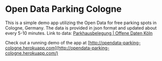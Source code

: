# Open Data Parking Cologne

This is a simple demo app utilizing the Open Data for free parking spots in Cologne, Germany. The data is provided in json format and updated about every 5-10 minutes. Link to data: [Parkhausbelegung | Offene Daten Köln](http://www.offenedaten-koeln.de/dataset/parkhausbelegung)

Check out a running demo of the app at [http://opendata-parking-cologne.herokuapp.com](http://opendata-parking-cologne.herokuapp.com/)